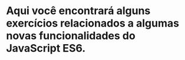 # Aqui você encontrará alguns exercícios relacionados a algumas novas funcionalidades do JavaScript ES6.
